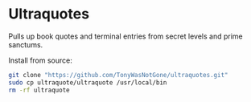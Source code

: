 # Ultraquotes
Pulls up book quotes and terminal entries from secret levels and prime sanctums.


Install from source:

```sh
git clone "https://github.com/TonyWasNotGone/ultraquotes.git"
sudo cp ultraquote/ultraquote /usr/local/bin
rm -rf ultraquote
```
